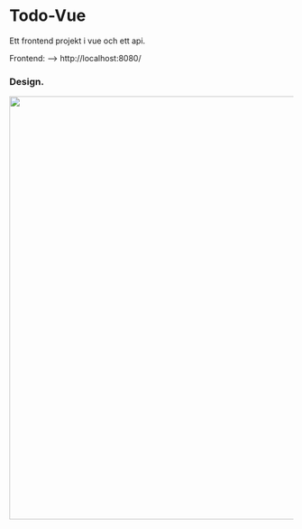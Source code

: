 # Todo-Vue

Ett frontend projekt i vue och ett api. 

Frontend: --> http://localhost:8080/ 

### Design.  
<p align="center">
  <a href="https://github.com/Gatai/Todo-Vue">
    <img src="Todo-Vue/docs/images/todovue.PNG" width="750px">
  </a>
</p>
